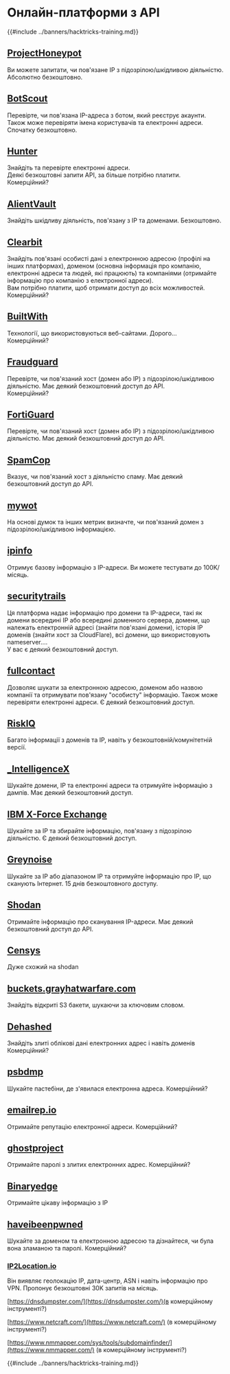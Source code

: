 # Онлайн-платформи з API

{{#include ../banners/hacktricks-training.md}}

## [ProjectHoneypot](https://www.projecthoneypot.org/)

Ви можете запитати, чи пов'язане IP з підозрілою/шкідливою діяльністю. Абсолютно безкоштовно.

## [**BotScout**](http://botscout.com/api.htm)

Перевірте, чи пов'язана IP-адреса з ботом, який реєструє акаунти. Також може перевіряти імена користувачів та електронні адреси. Спочатку безкоштовно.

## [Hunter](https://hunter.io/)

Знайдіть та перевірте електронні адреси.\
Деякі безкоштовні запити API, за більше потрібно платити.\
Комерційний?

## [AlientVault](https://otx.alienvault.com/api)

Знайдіть шкідливу діяльність, пов'язану з IP та доменами. Безкоштовно.

## [Clearbit](https://dashboard.clearbit.com/)

Знайдіть пов'язані особисті дані з електронною адресою (профілі на інших платформах), доменом (основна інформація про компанію, електронні адреси та людей, які працюють) та компаніями (отримайте інформацію про компанію з електронної адреси).\
Вам потрібно платити, щоб отримати доступ до всіх можливостей.\
Комерційний?

## [BuiltWith](https://builtwith.com/)

Технології, що використовуються веб-сайтами. Дорого...\
Комерційний?

## [Fraudguard](https://fraudguard.io/)

Перевірте, чи пов'язаний хост (домен або IP) з підозрілою/шкідливою діяльністю. Має деякий безкоштовний доступ до API.\
Комерційний?

## [FortiGuard](https://fortiguard.com/)

Перевірте, чи пов'язаний хост (домен або IP) з підозрілою/шкідливою діяльністю. Має деякий безкоштовний доступ до API.

## [SpamCop](https://www.spamcop.net/)

Вказує, чи пов'язаний хост з діяльністю спаму. Має деякий безкоштовний доступ до API.

## [mywot](https://www.mywot.com/)

На основі думок та інших метрик визначте, чи пов'язаний домен з підозрілою/шкідливою інформацією.

## [ipinfo](https://ipinfo.io/)

Отримує базову інформацію з IP-адреси. Ви можете тестувати до 100K/місяць.

## [securitytrails](https://securitytrails.com/app/account)

Ця платформа надає інформацію про домени та IP-адреси, такі як домени всередині IP або всередині доменного сервера, домени, що належать електронній адресі (знайти пов'язані домени), історія IP доменів (знайти хост за CloudFlare), всі домени, що використовують nameserver....\
У вас є деякий безкоштовний доступ.

## [fullcontact](https://www.fullcontact.com/)

Дозволяє шукати за електронною адресою, доменом або назвою компанії та отримувати пов'язану "особисту" інформацію. Також може перевіряти електронні адреси. Є деякий безкоштовний доступ.

## [RiskIQ](https://www.spiderfoot.net/documentation/)

Багато інформації з доменів та IP, навіть у безкоштовній/комунітетній версії.

## [\_IntelligenceX](https://intelx.io/)

Шукайте домени, IP та електронні адреси та отримуйте інформацію з дампів. Має деякий безкоштовний доступ.

## [IBM X-Force Exchange](https://exchange.xforce.ibmcloud.com/)

Шукайте за IP та збирайте інформацію, пов'язану з підозрілою діяльністю. Є деякий безкоштовний доступ.

## [Greynoise](https://viz.greynoise.io/)

Шукайте за IP або діапазоном IP та отримуйте інформацію про IP, що сканують Інтернет. 15 днів безкоштовного доступу.

## [Shodan](https://www.shodan.io/)

Отримайте інформацію про сканування IP-адреси. Має деякий безкоштовний доступ до API.

## [Censys](https://censys.io/)

Дуже схожий на shodan

## [buckets.grayhatwarfare.com](https://buckets.grayhatwarfare.com/)

Знайдіть відкриті S3 бакети, шукаючи за ключовим словом.

## [Dehashed](https://www.dehashed.com/data)

Знайдіть злиті облікові дані електронних адрес і навіть доменів\
Комерційний?

## [psbdmp](https://psbdmp.ws/)

Шукайте пастебіни, де з'явилася електронна адреса. Комерційний?

## [emailrep.io](https://emailrep.io/key)

Отримайте репутацію електронної адреси. Комерційний?

## [ghostproject](https://ghostproject.fr/)

Отримайте паролі з злитих електронних адрес. Комерційний?

## [Binaryedge](https://www.binaryedge.io/)

Отримайте цікаву інформацію з IP

## [haveibeenpwned](https://haveibeenpwned.com/)

Шукайте за доменом та електронною адресою та дізнайтеся, чи була вона зламаною та паролі. Комерційний?

### [IP2Location.io](https://www.ip2location.io/)

Він виявляє геолокацію IP, дата-центр, ASN і навіть інформацію про VPN. Пропонує безкоштовні 30K запитів на місяць.

[https://dnsdumpster.com/](https://dnsdumpster.com/)(в комерційному інструменті?)

[https://www.netcraft.com/](https://www.netcraft.com/) (в комерційному інструменті?)

[https://www.nmmapper.com/sys/tools/subdomainfinder/](https://www.nmmapper.com/) (в комерційному інструменті?)

{{#include ../banners/hacktricks-training.md}}
